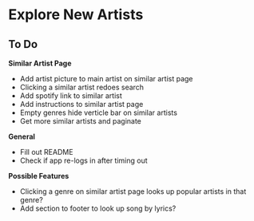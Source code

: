 # Explore New Artists

## To Do
**Similar Artist Page**
* Add artist picture to main artist on similar artist page
* Clicking a similar artist redoes search
* Add spotify link to similar artist
* Add instructions to similar artist page
* Empty genres hide verticle bar on similar artists
* Get more similar artists and paginate

**General**
* Fill out README
* Check if app re-logs in after timing out

**Possible Features**
* Clicking a genre on similar artist page looks up popular artists in that genre?
* Add section to footer to look up song by lyrics?